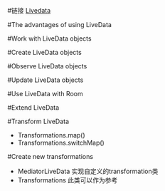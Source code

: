#链接
<a href = "https://developer.android.com/topic/libraries/architecture/livedata">Livedata</a>

#The advantages of using LiveData

#Work with LiveData objects

#Create LiveData objects

#Observe LiveData objects

#Update LiveData objects

#Use LiveData with Room

#Extend LiveData

#Transform LiveData

- Transformations.map()
- Transformations.switchMap()

#Create new transformations
- MediatorLiveData 实现自定义的transformation类
- Transformations 此类可以作为参考
